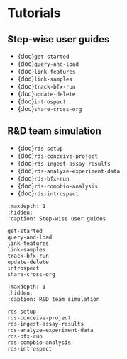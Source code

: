 # Tutorials

## Step-wise user guides

- {doc}`get-started`
- {doc}`query-and-load`
- {doc}`link-features`
- {doc}`link-samples`
- {doc}`track-bfx-run`
- {doc}`update-delete`
- {doc}`introspect`
- {doc}`share-cross-org`

## R&D team simulation

- {doc}`rds-setup`
- {doc}`rds-conceive-project`
- {doc}`rds-ingest-assay-results`
- {doc}`rds-analyze-experiment-data`
- {doc}`rds-bfx-run`
- {doc}`rds-compbio-analysis`
- {doc}`rds-introspect`

```{toctree}
:maxdepth: 1
:hidden:
:caption: Step-wise user guides

get-started
query-and-load
link-features
link-samples
track-bfx-run
update-delete
introspect
share-cross-org
```

```{toctree}
:maxdepth: 1
:hidden:
:caption: R&D team simulation

rds-setup
rds-conceive-project
rds-ingest-assay-results
rds-analyze-experiment-data
rds-bfx-run
rds-compbio-analysis
rds-introspect
```
